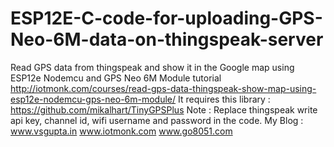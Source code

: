 # ESP12E-C-code-for-uploading-GPS-Neo-6M-data-on-thingspeak-server
Read GPS data from thingspeak and show it in the Google map using ESP12e Nodemcu and GPS Neo 6M Module tutorial http://iotmonk.com/courses/read-gps-data-thingspeak-show-map-using-esp12e-nodemcu-gps-neo-6m-module/
It requires this library :
https://github.com/mikalhart/TinyGPSPlus 
Note : Replace thingspeak write api key, channel id, wifi username and password in the code.
My Blog :
www.vsgupta.in
www.iotmonk.com
www.go8051.com
